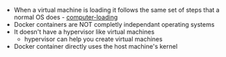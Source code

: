 
- When a virtual machine is loading it follows the same set of steps that a normal OS does - [computer-loading](/vilas_notes/computer_loading.md)
- Docker containers are NOT completly independant operating systems
- It doesn't have a hypervisor like virtual machines
  - hypervisor can help you create virtual machines 
- Docker container directly uses the host machine's kernel 
